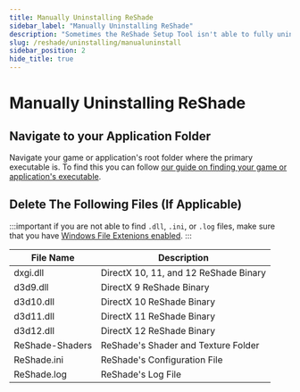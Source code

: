 ```yaml
---
title: Manually Uninstalling ReShade
sidebar_label: "Manually Uninstalling ReShade"
description: "Sometimes the ReShade Setup Tool isn't able to fully uninstall ReShade - This guide will walk users through the steps to fully uninstall ReShade manually."
slug: /reshade/uninstalling/manualuninstall
sidebar_position: 2
hide_title: true
---
```


# Manually Uninstalling ReShade

## Navigate to your Application Folder
Navigate your game or application's root folder where the primary executable is. To find this you can follow [our guide on finding your game or application's executable](../../additionalguides/findexecutable).

## Delete The Following Files (If Applicable)
:::important
if you are not able to find `.dll`, `.ini`, or `.log` files, make sure that you have [Windows File Extenions enabled](../../additionalguides/fileextensions).
:::

| File Name       | Description                               |
| --------------- | ----------------------------------------- |
| dxgi.dll        | DirectX 10, 11, and 12 ReShade Binary     |
| d3d9.dll        | DirectX 9 ReShade Binary                  |
| d3d10.dll       | DirectX 10 ReShade Binary                 |
| d3d11.dll       | DirectX 11 ReShade Binary                 |
| d3d12.dll       | DirectX 12 ReShade Binary                 |
| ReShade-Shaders | ReShade's Shader and Texture Folder       |
| ReShade.ini     | ReShade's Configuration File              |
| ReShade.log     | ReShade's Log File                        |